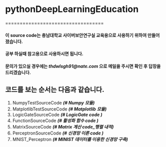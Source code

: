 # pythonDeepLearningEducation
==================================

#### 이 source code는 충남대학교 사이버보안연구실 교육용으로 사용하기 위하여 만들어졌습니다.
#### 공부 하실때 참고용으로 사용하시면 됩니다.
#### 문의가 있으실 경우에는 _thdwlsgh91@nate.com_ 으로 메일을 주시면 확인 후 답장을 드리겠습니다.

**코드를 보는 순서는 다음과 같습니다.**
------------------------
1. NumpyTestSourceCode **_(# Numpy 모듈)_**
1. MatplotlibTestSourceCode **_(# Matplotlib 모듈)_**
1. LogicGateSourceCode **_(# LogicGate code )_**
1. FunctionSourceCode **_(# 활성화 함수 code )_**
1. MatrixSourceCode **_(# Matrix 계산 code_행렬 내적)_**
1. PerceptronSourceCode **_(# 신경망 이론 code )_**
1. MNIST_Perceptron **_(# MINIST 데이터를 이용한 신경망 구축)_**
